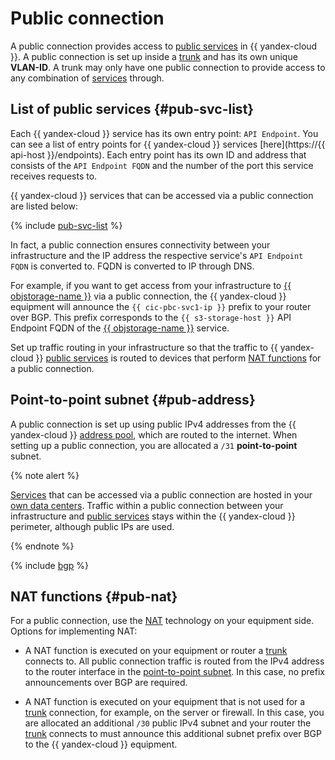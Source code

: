 # Public connection

A public connection provides access to [public services](#pub-svc-list) in {{ yandex-cloud }}. A public connection is set up inside a [trunk](./trunk.md) and has its own unique **VLAN-ID**. A trunk may only have one public connection to provide access to any combination of [services](#pub-svc-list) through.

## List of public services {#pub-svc-list}

Each {{ yandex-cloud }} service has its own entry point: `API Endpoint`. You can see a list of entry points for {{ yandex-cloud }} services [here](https://{{ api-host }}/endpoints). Each entry point has its own ID and address that consists of the `API Endpoint FQDN` and the number of the port this service receives requests to.

{{ yandex-cloud }} services that can be accessed via a public connection are listed below:

{% include [pub-svc-list](../../_includes/interconnect/pub-svc-list.md) %}

In fact, a public connection ensures connectivity between your infrastructure and the IP address the respective service's `API Endpoint FQDN` is converted to. FQDN is converted to IP through DNS.

For example, if you want to get access from your infrastructure to [{{ objstorage-name }}](../../storage/) via a public connection, the {{ yandex-cloud }} equipment will announce the `{{ cic-pbc-svc1-ip }}` prefix to your router over BGP. This prefix corresponds to the `{{ s3-storage-host }}` API Endpoint FQDN of the [{{ objstorage-name }}](../../storage/) service.

Set up traffic routing in your infrastructure so that the traffic to {{ yandex-cloud }} [public services](#pub-svc-list) is routed to devices that perform [NAT functions](#pub-nat) for a public connection.


## Point-to-point subnet {#pub-address}

A public connection is set up using public IPv4 addresses from the {{ yandex-cloud }} [address pool](../../vpc/concepts/ips.md), which are routed to the internet. When setting up a public connection, you are allocated a `/31` **point-to-point** subnet.

{% note alert %}

[Services](#pub-svc-list) that can be accessed via a public connection are hosted in your [own data centers](../../overview/concepts/geo-scope.md). Traffic within a public connection between your infrastructure and [public services](#pub-svc-list) stays within the {{ yandex-cloud }} perimeter, although public IPs are used.

{% endnote %}

{% include [bgp](../../_includes/interconnect/bgp.md) %}

## NAT functions {#pub-nat}

For a public connection, use the [NAT](https://en.wikipedia.org/wiki/Network_address_translation) technology on your equipment side. Options for implementing NAT:

* A NAT function is executed on your equipment or router a [trunk](./trunk.md) connects to. All public connection traffic is routed from the IPv4 address to the router interface in the [point-to-point subnet](#pub-address). In this case, no prefix announcements over BGP are required.

* A NAT function is executed on your equipment that is not used for a [trunk](./trunk.md) connection, for example, on the server or firewall. In this case, you are allocated an additional `/30` public IPv4 subnet and your router the [trunk](./trunk.md) connects to must announce this additional subnet prefix over BGP to the {{ yandex-cloud }} equipment.



